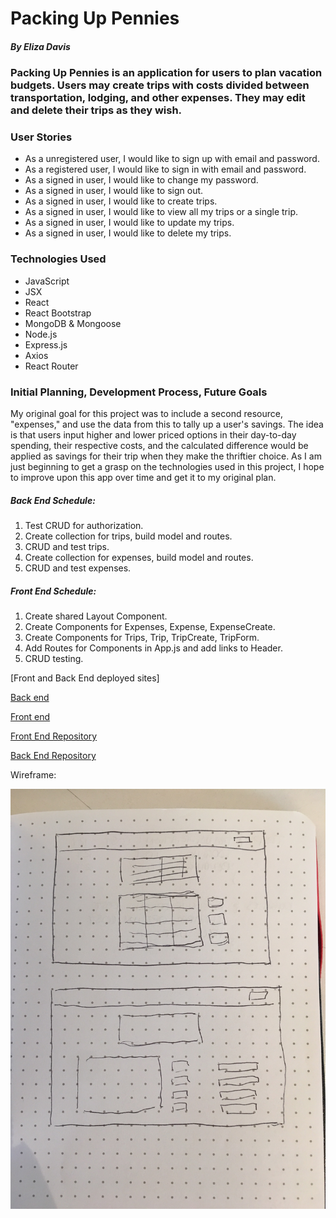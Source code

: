 # Packing Up Pennies
##### By Eliza Davis

### Packing Up Pennies is an application for users to plan vacation budgets. Users may create trips with costs divided between transportation, lodging, and other expenses. They may edit and delete their trips as they wish.

### User Stories
- As a unregistered user, I would like to sign up with email and password.
- As a registered user, I would like to sign in with email and password.
- As a signed in user, I would like to change my password.
- As a signed in user, I would like to sign out.
- As a signed in user, I would like to create trips.
- As a signed in user, I would like to view all my trips or a single trip.
- As a signed in user, I would like to update my trips.
- As a signed in user, I would like to delete my trips.

### Technologies Used
- JavaScript
- JSX
- React
- React Bootstrap
- MongoDB & Mongoose
- Node.js
- Express.js
- Axios
- React Router

### Initial Planning, Development Process, Future Goals

My original goal for this project was to include a second resource, "expenses," and use the data from this to tally up a user's savings. The idea is that users input higher and lower priced options in their day-to-day spending, their respective costs, and the calculated difference would be applied as savings for their trip when they make the thriftier choice. As I am just beginning to get a grasp on the technologies used in this project, I hope to improve upon this app over time and get it to my original plan.

##### Back End Schedule:
1. Test CRUD for authorization.
2. Create collection for trips, build model and routes.
  1. CRUD and test trips.
3. Create collection for expenses, build model and routes.
  1. CRUD and test expenses.

##### Front End Schedule:
1. Create shared Layout Component.
2. Create Components for Expenses, Expense, ExpenseCreate.
3. Create Components for Trips, Trip, TripCreate, TripForm.
4. Add Routes for Components in App.js and add links to Header.
5. CRUD testing.

[Front and Back End deployed sites]

[Back end](https://shrouded-journey-68413.herokuapp.com)

[Front end](https://elizadavis.github.io/PackingUpPenniesClient)

[Front End Repository](https://github.com/elizadavis/PackingUpPenniesClient)

[Back End Repository](https://github.com/elizadavis/PackingUpPenniesAPI)

Wireframe:

![Wireframe](./public/Wireframe.jpg)
